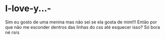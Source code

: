 # I-love-y...-

Sim eu gosto de uma menina mas não sei se ela gosta de mim!!! Então por que não me esconder dentros das linhas do css até esquecer isso? Só bora né rsrs
